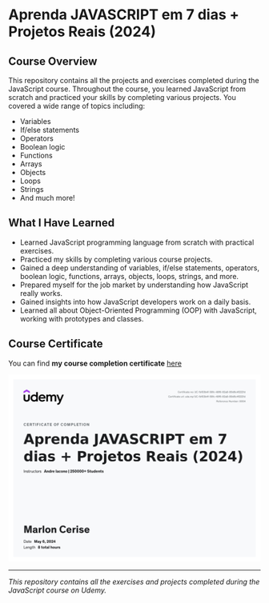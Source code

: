 # Aprenda JAVASCRIPT em 7 dias + Projetos Reais (2024)


## Course Overview

This repository contains all the projects and exercises completed during the JavaScript course. Throughout the course, you learned JavaScript from scratch and practiced your skills by completing various projects. You covered a wide range of topics including:

- Variables
- If/else statements
- Operators
- Boolean logic
- Functions
- Arrays
- Objects
- Loops
- Strings
- And much more!

## What I Have Learned

- Learned JavaScript programming language from scratch with practical exercises.
- Practiced my skills by completing various course projects.
- Gained a deep understanding of variables, if/else statements, operators, boolean logic, functions, arrays, objects, loops, strings, and more.
- Prepared myself for the job market by understanding how JavaScript really works.
- Gained insights into how JavaScript developers work on a daily basis.
- Learned all about Object-Oriented Programming (OOP) with JavaScript, working with prototypes and classes.

## Course Certificate

You can find **my course completion certificate** [here](https://udemy-certificate.s3.amazonaws.com/pdf/UC-1bf03b4f-58fc-48f6-82a8-89d6c4f2221d.pdf)

![Certificate](UC-1bf03b4f-58fc-48f6-82a8-89d6c4f2221d.jpg)


---

*This repository contains all the exercises and projects completed during the JavaScript course on Udemy.*
